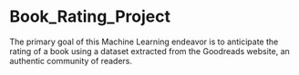 # Book_Rating_Project
The primary goal of this Machine Learning endeavor is to anticipate the rating of a book using a dataset extracted from the Goodreads website, an authentic community of readers. 
